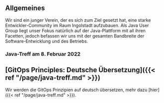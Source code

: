 ## Allgemeines

Wir sind ein junger Verein, der es sich zum Ziel gesetzt hat, eine starke Entwickler-Community im Raum Ingolstadt aufzubauen.
Als Java User Group liegt unser Fokus natürlich auf der Java-Plattform mit all ihren Facetten, jedoch befassen wir uns mit der gesamten Bandbreite der Software-Entwicklung und des Betriebs.

### Java-Treff am 8. Februar 2022
## [GitOps Principles: Deutsche Übersetzung]({{< ref "/page/java-treff.md" >}})

Wir werden die GitOps Prinzipien auf deutsch übersetzen, mehr dazu [hier]({{< ref "/page/java-treff.md" >}}).